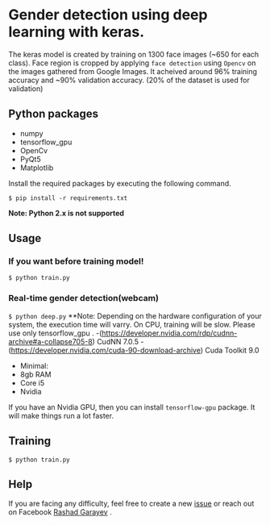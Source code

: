 # Gender detection using deep learning with keras.
The keras model is created by training  on 1300 face images (~650 for each class). Face region is cropped by applying `face detection` using `Opencv` on the images gathered from Google Images. It acheived around 96% training accuracy and ~90% validation accuracy. (20% of the dataset is used for validation)



## Python packages
* numpy
* tensorflow_gpu
* OpenCv
* PyQt5
* Matplotlib


Install the required packages by executing the following command.

`$ pip install -r requirements.txt`

**Note: Python 2.x is not supported** 



## Usage

### If you want before training model!
`$ python train.py`

### Real-time gender detection(webcam)

`$ python deep.py`
**Note:
Depending on the hardware configuration of your system, the execution time will varry. On CPU, training will be slow. Please use only tensorflow_gpu .
-(https://developer.nvidia.com/rdp/cudnn-archive#a-collapse705-8) CudNN 7.0.5
-(https://developer.nvidia.com/cuda-90-download-archive) Cuda Toolkit 9.0

- Minimal:
- 8gb RAM
- Core i5
- Nvidia

If you have an Nvidia GPU, then you can install `tensorflow-gpu` package. It will make things run a lot faster.

## Training
`$ python train.py`

## Help
If you are facing any difficulty, feel free to create a new [issue](https://github.com/RashadGarayev/genderDetectionKeras/issues) or reach out on Facebook [Rashad Garayev](https://www.facebook.com/fly.trion) .
